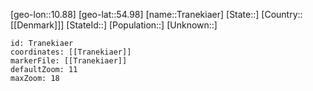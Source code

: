 ﻿---
location: [54.98,10.88]
mapzoom: [7,12] 
mapmarker: city 
type: City
tags:
- geo/City


SpocWebEntityId: 34945
isDeleted: false
confidential: public

---
[geo-lon::10.88]
[geo-lat::54.98]
[name::Tranekiaer]
[State::]
[Country::[[Denmark]]]
[StateId::]
[Population::]
[Unknown::]


```leaflet
id: Tranekiaer
coordinates: [[Tranekiaer]]
markerFile: [[Tranekiaer]]
defaultZoom: 11 
maxZoom: 18
```
